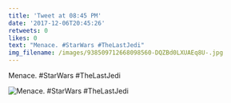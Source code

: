 ```yaml
---
title: 'Tweet at 08:45 PM'
date: '2017-12-06T20:45:26'
retweets: 0
likes: 0
text: "Menace. #StarWars #TheLastJedi"
img_filename: /images/938509712668098560-DQZBd0LXUAEq8U-.jpg
---
```

Menace. #StarWars #TheLastJedi

![Menace. #StarWars #TheLastJedi](/images/938509712668098560-DQZBd0LXUAEq8U-.jpg "Menace. #StarWars #TheLastJedi")